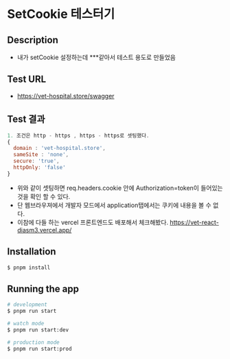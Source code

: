 # SetCookie 테스터기
## Description
- 내가 setCookie 설정하는데 ***같아서 테스트 용도로 만들었음

## Test URL
- https://vet-hospital.store/swagger


## Test 결과
```javascript 
1. 조건은 http - https , https - https로 셋팅했다.
{
  domain : 'vet-hospital.store',
  sameSite : 'none',
  secure: 'true',
  httpOnly: 'false'
}
```
- 위와 같이 셋팅하면 req.headers.cookie 안에 Authorization=token이 들어있는것을 확인 할 수 있다.
- 단 웹브라우져에서 개발자 모드에서 application탭에서는 쿠키에 내용을 볼 수 없다.
- 이참에 다들 하는 vercel 프론트엔드도 배포해서 체크해봤다. https://vet-react-diasm3.vercel.app/

## Installation

```bash
$ pnpm install
```

## Running the app

```bash
# development
$ pnpm run start

# watch mode
$ pnpm run start:dev

# production mode
$ pnpm run start:prod
```

